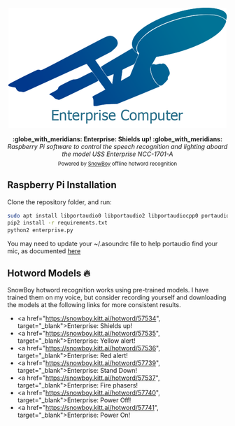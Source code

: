 <p align="center">
  <img src="enterprise.png" alt="USS Enterprise" />
</p>
<p align="center">
  <strong>:globe_with_meridians: Enterprise: Shields up! :globe_with_meridians:</strong></br>
  <em>Raspberry Pi software to control the speech recognition and lighting aboard the model USS Enterprise NCC-1701-A</em></br>
  <sub>Powered by <a href="https://snowboy.kitt.ai/", target="_blank">SnowBoy</a> offline hotword recognition</sub>
</p>


## Raspberry Pi Installation
Clone the repository folder, and run:

```bash
sudo apt install libportaudio0 libportaudio2 libportaudiocpp0 portaudio19-dev flac build-essential swig libpulse-dev python-pyaudio python3-pyaudio sox libatlas-base-dev
pip2 install -r requirements.txt
python2 enterprise.py
```

You may need to update your ~/.asoundrc file to help portaudio find your mic, as documented [here](http://docs.kitt.ai/snowboy/#running-on-pi)

## Hotword Models 🔥

SnowBoy hotword recognition works using pre-trained models. I have trained them on my voice, but consider recording yourself and downloading the models at the following links for more consistent results.

- <a href="https://snowboy.kitt.ai/hotword/57534", target="_blank">Enterprise: Shields up!</a>
- <a href="https://snowboy.kitt.ai/hotword/57535", target="_blank">Enterprise: Yellow alert!</a>
- <a href="https://snowboy.kitt.ai/hotword/57536", target="_blank">Enterprise: Red alert!</a>
- <a href="https://snowboy.kitt.ai/hotword/57739", target="_blank">Enterprise: Stand Down!</a>
- <a href="https://snowboy.kitt.ai/hotword/57537", target="_blank">Enterprise: Fire phasers!</a>
- <a href="https://snowboy.kitt.ai/hotword/57740", target="_blank">Enterprise: Power Off!</a>
- <a href="https://snowboy.kitt.ai/hotword/57741", target="_blank">Enterprise: Power On!</a>
